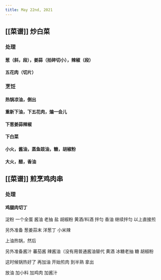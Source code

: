 ```yaml
---
title: May 22nd, 2021
---
```


## [[菜谱]] 炒白菜
### 处理
#### 葱（斜，段），姜蒜（拍碎切小），辣椒（段）
#### 五花肉（切片）
### 烹饪
#### 热锅凉油，倒出
#### 重新下油，下五花肉，煸一会儿
#### 下葱姜蒜辣椒
#### 下白菜
#### 小火，酱油，蒸鱼豉油，糖，胡椒粉
#### 大火，醋，香油
## [[菜谱]] 煎烹鸡肉串
### 处理
#### 鸡腿肉切丁
淀粉
一个全蛋
酱油
老抽
盐
胡椒粉
黄酒/料酒
拌匀
香油
继续拌匀
以上直接煎

另外准备
葱姜蒜末
洋葱丁
小米辣

上油热锅，然后

另外准备酱汁
蕃茄酱 
辣酱油（没有用普通酱油替代
黄酒
冰糖老抽
糖
胡椒粉

这时候锅热好了
再加油
开始煎肉
到半熟
拿出

放油
加小料
加鸡肉
加酱汁
